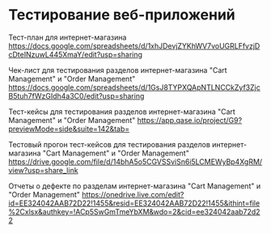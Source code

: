 # Тестирование веб-приложений
Тест-план для интернет-магазина https://docs.google.com/spreadsheets/d/1xhJDevjZYKhWV7voUGRLFfvzjDcDteINzuwL445XmaY/edit?usp=sharing

Чек-лист для тестирования разделов интернет-магазина "Cart Management" и "Order Management"
 https://docs.google.com/spreadsheets/d/1GsJ8TYPXQApNTLNCCkZyf3ZjcB5tuh7fWzGIdh4a3C0/edit?usp=sharing

Тест-кейсы для тестирования разделов интернет-магазина "Cart Management" и "Order Management"
https://app.qase.io/project/G9?previewMode=side&suite=142&tab=

Тестовый прогон тест-кейсов для тестирования разделов интернет-магазина "Cart Management" и "Order Management" 
https://drive.google.com/file/d/14bhA5o5CGVSSviSn6i5LCMEWyBp4XgRM/view?usp=share_link

Отчеты о дефекте по разделам интернет-магазина "Cart Management" и "Order Management" 
https://onedrive.live.com/edit?id=EE324042AAB72D22!1455&resid=EE324042AAB72D22!1455&ithint=file%2Cxlsx&authkey=!ACp5SwGmTmeYbXM&wdo=2&cid=ee324042aab72d22
